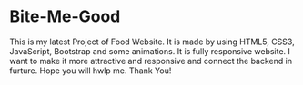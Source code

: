 # Bite-Me-Good
 This is my latest Project of Food Website. It is made by using HTML5, CSS3, JavaScript, Bootstrap and some animations. It is fully responsive website. I want to make it more attractive and responsive and connect the backend in furture. Hope you will hwlp me. Thank You!
